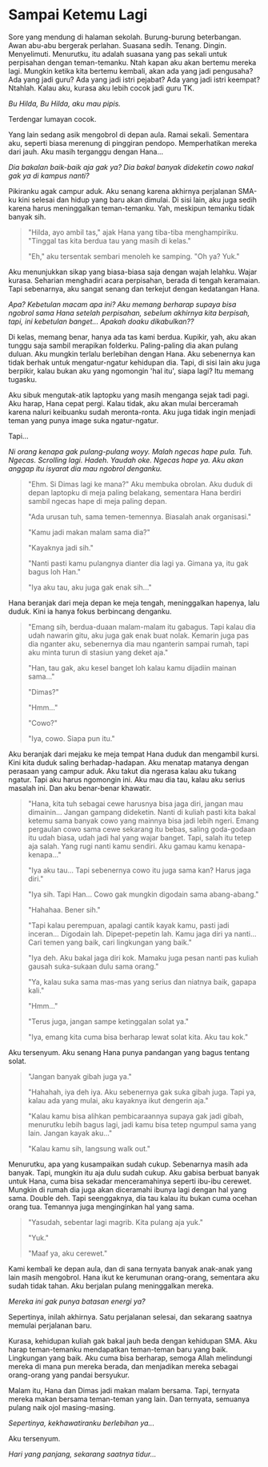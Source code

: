 # Sampai Ketemu Lagi

Sore yang mendung di halaman sekolah. Burung-burung beterbangan. Awan abu-abu bergerak perlahan. Suasana sedih. Tenang. Dingin. Menyelimuti. Menurutku, itu adalah suasana yang pas sekali untuk perpisahan dengan teman-temanku. Ntah kapan aku akan bertemu mereka lagi. Mungkin ketika kita bertemu kembali, akan ada yang jadi pengusaha? Ada yang jadi guru? Ada yang jadi istri pejabat? Ada yang jadi istri keempat? Ntahlah. Kalau aku, kurasa aku lebih cocok jadi guru TK.

*Bu Hilda, Bu Hilda, aku mau pipis.* 

Terdengar lumayan cocok.

Yang lain sedang asik mengobrol di depan aula. Ramai sekali. Sementara aku, seperti biasa merenung di pinggiran pendopo. Memperhatikan mereka dari jauh. Aku masih terganggu dengan Hana... 

*Dia bakalan baik-baik aja gak ya? Dia bakal banyak dideketin cowo nakal gak ya di kampus nanti?*

Pikiranku agak campur aduk. Aku senang karena akhirnya perjalanan SMA-ku kini selesai dan hidup yang baru akan dimulai. Di sisi lain, aku juga sedih karena harus meninggalkan teman-temanku. Yah, meskipun temanku tidak banyak sih.

> "Hilda, ayo ambil tas," ajak Hana yang tiba-tiba menghampiriku. "Tinggal tas kita berdua tau yang masih di kelas."
> 
> "Eh," aku tersentak sembari menoleh ke samping. "Oh ya? Yuk."

Aku menunjukkan sikap yang biasa-biasa saja dengan wajah lelahku. Wajar kurasa. Seharian menghadiri acara perpisahan, berada di tengah keramaian. Tapi sebenarnya, aku sangat senang dan terkejut dengan kedatangan Hana.

*Apa? Kebetulan macam apa ini? Aku memang berharap supaya bisa ngobrol sama Hana setelah perpisahan, sebelum akhirnya kita berpisah, tapi, ini kebetulan banget... Apakah doaku dikabulkan??*

Di kelas, memang benar, hanya ada tas kami berdua. Kupikir, yah, aku akan tunggu saja sambil merapikan folderku. Paling-paling dia akan pulang duluan. Aku mungkin terlalu berlebihan dengan Hana. Aku sebenernya kan tidak berhak untuk mengatur-ngatur kehidupan dia. Tapi, di sisi lain aku juga berpikir, kalau bukan aku yang ngomongin 'hal itu', siapa lagi? Itu memang tugasku.

Aku sibuk mengutak-atik laptopku yang masih menganga sejak tadi pagi. Aku harap, Hana cepat pergi. Kalau tidak, aku akan mulai berceramah karena naluri keibuanku sudah meronta-ronta. Aku juga tidak ingin menjadi teman yang punya image suka ngatur-ngatur.

Tapi...

*Ni orang kenapa gak pulang-pulang woyy. Malah ngecas hape pula. Tuh. Ngecas. Scrolling lagi. Hadeh. Yaudah oke. Ngecas hape ya. Aku akan anggap itu isyarat dia mau ngobrol denganku.*

> "Ehm. Si Dimas lagi ke mana?" Aku membuka obrolan. Aku duduk di depan laptopku di meja paling belakang, sementara Hana berdiri sambil ngecas hape di meja paling depan.
> 
> "Ada urusan tuh, sama temen-temennya. Biasalah anak organisasi."
> 
> "Kamu jadi makan malam sama dia?"
> 
> "Kayaknya jadi sih."
> 
> "Nanti pasti kamu pulangnya dianter dia lagi ya. Gimana ya, itu gak bagus loh Han."
> 
> "Iya aku tau, aku juga gak enak sih..."

Hana beranjak dari meja depan ke meja tengah, meninggalkan hapenya, lalu duduk. Kini ia hanya fokus berbincang denganku.

> "Emang sih, berdua-duaan malam-malam itu gabagus. Tapi kalau dia udah nawarin gitu, aku juga gak enak buat nolak. Kemarin juga pas dia nganter aku, sebenernya dia mau nganterin sampai rumah, tapi aku minta turun di stasiun yang deket aja."
> 
> "Han, tau gak, aku kesel banget loh kalau kamu dijadiin mainan sama..."
> 
> "Dimas?"
> 
> "Hmm..."
> 
> "Cowo?"
> 
> "Iya, cowo. Siapa pun itu."

Aku beranjak dari mejaku ke meja tempat Hana duduk dan mengambil kursi. Kini kita duduk saling berhadap-hadapan. Aku menatap matanya dengan perasaan yang campur aduk. Aku takut dia ngerasa kalau aku tukang ngatur. Tapi aku harus ngomongin ini. Aku mau dia tau, kalau aku serius masalah ini. Dan aku benar-benar khawatir.

> "Hana, kita tuh sebagai cewe harusnya bisa jaga diri, jangan mau dimainin... Jangan gampang dideketin. Nanti di kuliah pasti kita bakal ketemu sama banyak cowo yang mainnya bisa jadi lebih ngeri. Emang pergaulan cowo sama cewe sekarang itu bebas, saling goda-godaan itu udah biasa, udah jadi hal yang wajar banget. Tapi, salah itu tetep aja salah. Yang rugi nanti kamu sendiri. Aku gamau kamu kenapa-kenapa..."
> 
> "Iya aku tau... Tapi sebenernya cowo itu juga sama kan? Harus jaga diri."
> 
> "Iya sih. Tapi Han... Cowo gak mungkin digodain sama abang-abang."
> 
> "Hahahaa. Bener sih."
> 
> "Tapi kalau perempuan, apalagi cantik kayak kamu, pasti jadi inceran... Digodain lah. Dipepet-pepetin lah. Kamu jaga diri ya nanti... Cari temen yang baik, cari lingkungan yang baik."
> 
> "Iya deh. Aku bakal jaga diri kok. Mamaku juga pesan nanti pas kuliah gausah suka-sukaan dulu sama orang."
> 
> "Ya, kalau suka sama mas-mas yang serius dan niatnya baik, gapapa kali."
> 
> "Hmm..."
> 
> "Terus juga, jangan sampe ketinggalan solat ya."
> 
> "Iya, emang kita cuma bisa berharap lewat solat kita. Aku tau kok."

Aku tersenyum. Aku senang Hana punya pandangan yang bagus tentang solat.

> "Jangan banyak gibah juga ya."
> 
> "Hahahah, iya deh iya. Aku sebenernya gak suka gibah juga. Tapi ya, kalau ada yang mulai, aku kayaknya ikut dengerin aja."
> 
> "Kalau kamu bisa alihkan pembicaraannya supaya gak jadi gibah, menurutku lebih bagus lagi, jadi kamu bisa tetep ngumpul sama yang lain. Jangan kayak aku..."
> 
> "Kalau kamu sih, langsung walk out."

Menurutku, apa yang kusampaikan sudah cukup. Sebenarnya masih ada banyak. Tapi, mungkin itu aja dulu sudah cukup. Aku gabisa berbuat banyak untuk Hana, cuma bisa sekadar menceramahinya seperti ibu-ibu cerewet. Mungkin di rumah dia juga akan diceramahi ibunya lagi dengan hal yang sama. Double deh. Tapi seenggaknya, dia tau kalau itu bukan cuma ocehan orang tua. Temannya juga menginginkan hal yang sama.

> "Yasudah, sebentar lagi magrib. Kita pulang aja yuk."
> 
> "Yuk."
> 
> "Maaf ya, aku cerewet."

Kami kembali ke depan aula, dan di sana ternyata banyak anak-anak yang lain masih mengobrol. Hana ikut ke kerumunan orang-orang, sementara aku sudah tidak tahan. Aku berjalan pulang meninggalkan mereka.

*Mereka ini gak punya batasan energi ya?*

Sepertinya, inilah akhirnya. Satu perjalanan selesai, dan sekarang saatnya memulai perjalanan baru.

Kurasa, kehidupan kuliah gak bakal jauh beda dengan kehidupan SMA. Aku harap teman-temanku mendapatkan teman-teman baru yang baik. Lingkungan yang baik. Aku cuma bisa berharap, semoga Allah melindungi mereka di mana pun mereka berada, dan menjadikan mereka sebagai orang-orang yang pandai bersyukur.

Malam itu, Hana dan Dimas jadi makan malam bersama. Tapi, ternyata mereka makan bersama teman-teman yang lain. Dan ternyata, semuanya pulang naik ojol masing-masing.

*Sepertinya, kekhawatiranku berlebihan ya...*

Aku tersenyum.

*Hari yang panjang, sekarang saatnya tidur...*



